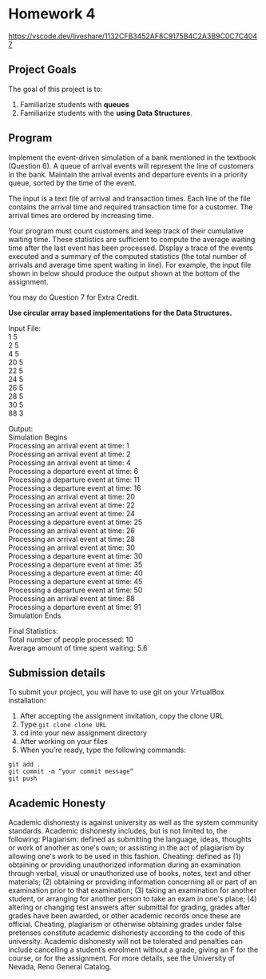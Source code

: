 # Homework 4

https://vscode.dev/liveshare/1132CFB3452AF8C9175B4C2A3B9C0C7C4047

## Project Goals
The goal of this project is to:
1.	Familiarize students with **queues**
2.  Familiarize students with the **using Data Structures**.

## Program
Implement the event-driven simulation of a bank mentioned in the textbook (Question 6). A queue of arrival events will represent the line of customers in the bank. Maintain the arrival events and departure events in a priority queue, sorted by the time of the event. 

The input is a text file of arrival and transaction times. Each line of the file contains the arrival time and required transaction time for a customer. The arrival times are ordered by increasing time.

Your program must count customers and keep track of their cumulative waiting time. These statistics are sufficient to compute the average waiting time after the last event has been processed. Display a trace of the events executed and a summary of the computed statistics (the total number of arrivals and average time spent waiting in line). For example, the input file shown in below should produce the output shown at the bottom of the assignment.

You may do Question 7 for Extra Credit.  

**Use circular array based implementations for the Data Structures.**

Input File:  
1	5  
2	5  
4	5  
20	5  
22	5  
24	5  
26	5  
28	5  
30	5  
88	3  

Output:  
Simulation Begins	 
Processing an arrival event at time:	1  
Processing an arrival event at time:	2  
Processing an arrival event at time:	4  
Processing a departure event at time:	6  
Processing a departure event at time:	11  
Processing a departure event at time:	16  
Processing an arrival event at time:	20  
Processing an arrival event at time:	22  
Processing an arrival event at time:	24  
Processing a departure event at time:	25  
Processing an arrival event at time:	26  
Processing an arrival event at time:	28  
Processing an arrival event at time:	30  
Processing a departure event at time:	30  
Processing a departure event at time:	35  
Processing a departure event at time:	40  
Processing a departure event at time:	45  
Processing a departure event at time:	50  
Processing an arrival event at time:	88  
Processing a departure event at time:	91  
Simulation Ends	  
	
Final Statistics:	  
	Total number of people processed: 10  
	Average amount of time spent waiting: 5.6	 

## Submission details
To submit your project, you will have to use git on your VirtualBox installation:
1.	After accepting the assignment invitation, copy the clone URL
2.	Type 
```git clone clone URL```
3.	cd into your new assignment directory
4.	After working on your files
5.	When you’re ready, type the following commands: 
```
git add .
git commit -m “your commit message”
git push
```
## Academic Honesty
Academic dishonesty is against university as well as the system community standards. Academic dishonesty includes, but is not limited to, the following:
Plagiarism: defined as submitting the language, ideas, thoughts or work of another as one's own; or assisting in the act of plagiarism by allowing one's work to be used in this fashion.
Cheating: defined as (1) obtaining or providing unauthorized information during an examination through verbal, visual or unauthorized use of books, notes, text and other materials; (2) obtaining or providing information concerning all or part of an examination prior to that examination; (3) taking an examination for another student, or arranging for another person to take an exam in one's place; (4) altering or changing test answers after submittal for grading, grades after grades have been awarded, or other academic records once these are official.
Cheating, plagiarism or otherwise obtaining grades under false pretenses constitute academic
dishonesty according to the code of this university. Academic dishonesty will not be tolerated and
penalties can include cancelling a student’s enrolment without a grade, giving an F for the course, or for the assignment. For more details, see the University of Nevada, Reno General Catalog.
